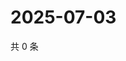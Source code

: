 # 2025-07-03

共 0 条

<!-- BEGIN ZHIHUQUESTIONS -->
<!-- 最后更新时间 Thu Jul 03 2025 11:47:29 GMT+0800 (China Standard Time) -->

<!-- END ZHIHUQUESTIONS -->
